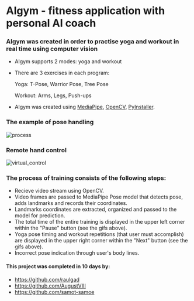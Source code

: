 # AIgym - fitness application with personal AI coach

### AIgym was created in order to practise yoga and workout in real time using computer vision
- AIgym supports 2 modes: yoga and workout
- There are 3 exercises in each program:

    Yoga: T-Pose, Warrior Pose, Tree Pose
    
    Workout: Arms, Legs, Push-ups
    
- AIgym was created using [MediaPipe](https://github.com/google/mediapipe), [OpenCV](https://github.com/opencv/opencv), [PyInstaller](https://github.com/pyinstaller/pyinstaller).


### The example of pose handling
![process](static/WarriorPose.gif)

### Remote hand control
![virtual_control](static/hands_control.gif)

### The process of training consists of the following steps:
- Recieve video stream using OpenCV. 
- Video frames are passed to MediaPipe Pose model that detects pose, adds landmarks and records their coordinates.
- Landmarks coordinates are extracted, organized and passed to the model for prediction.
- The total time of the entire training is displayed in the upper left corner within the "Pause" button (see the gifs above).
- Yoga pose timing and workout repetitions (that user must accomplish) are displayed in the upper right corner within the "Next" button (see the gifs above).
- Incorrect pose indication through user's body lines.


#### This project was completed in 10 days by:
- https://github.com/raulgad
- https://github.com/AugustVIII
- https://github.com/samot-samoe
